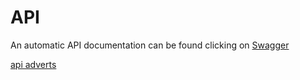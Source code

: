 # API

An automatic API documentation can be found clicking on [Swagger](swagger/)

[api adverts](api/adverts)